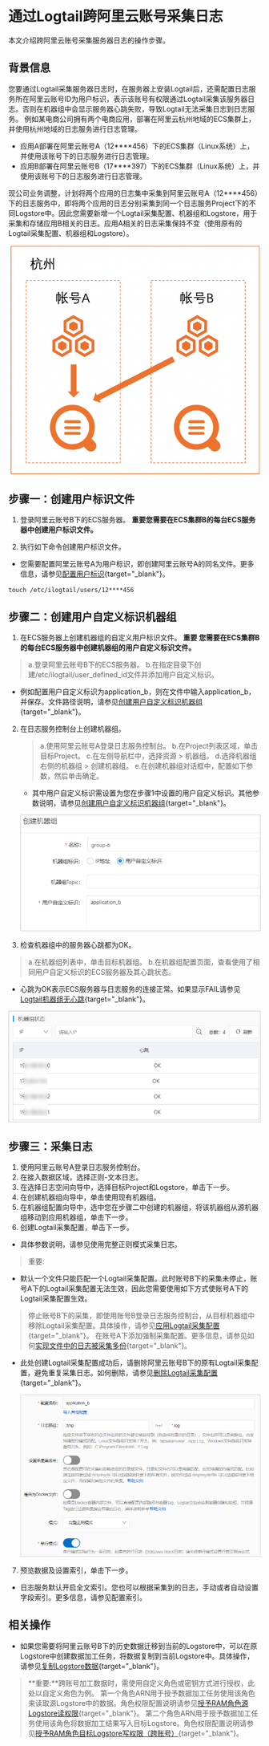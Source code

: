 # 通过Logtail跨阿里云账号采集日志

本文介绍跨阿里云账号采集服务器日志的操作步骤。

## 背景信息
您要通过Logtail采集服务器日志时，在服务器上安装Logtail后，还需配置日志服务所在阿里云账号ID为用户标识，表示该账号有权限通过Logtail采集该服务器日志。否则在机器组中会显示服务器心跳失败，导致Logtail无法采集日志到日志服务。
例如某电商公司拥有两个电商应用，部署在阿里云杭州地域的ECS集群上，并使用杭州地域的日志服务进行日志管理。

- 应用A部署在阿里云账号A（12****456）下的ECS集群（Linux系统）上，并使用该账号下的日志服务进行日志管理。
- 应用B部署在阿里云账号B（17****397）下的ECS集群（Linux系统）上，并使用该账号下的日志服务进行日志管理。

现公司业务调整，计划将两个应用的日志集中采集到阿里云账号A（12****456）下的日志服务中，即将两个应用的日志分别采集到同一个日志服务Project下的不同Logstore中。因此您需要新增一个Logtail采集配置、机器组和Logstore，用于采集和存储应用B相关的日志。应用A相关的日志采集保持不变（使用原有的Logtail采集配置、机器组和Logstore）。

![image.png](./img/Acountlog.png)


## 步骤一：创建用户标识文件
1. 登录阿里云账号B下的ECS服务器。
**重要您需要在ECS集群B的每台ECS服务器中创建用户标识文件。**

2. 执行如下命令创建用户标识文件。
- 您需要配置阿里云账号A为用户标识，即创建阿里云账号A的同名文件。更多信息，请参见[配置用户标识](https://help.aliyun.com/zh/sls/user-guide/configure-a-user-identifier?spm=a2c4g.11186623.0.i7#task-arl-ynt-qy){target="_blank"}。
```
touch /etc/ilogtail/users/12****456
```

## 步骤二：创建用户自定义标识机器组
1. 在ECS服务器上创建机器组的自定义用户标识文件。
**重要 您需要在ECS集群B的每台ECS服务器中创建机器组的用户自定义标识文件。**
 > a.登录阿里云账号B下的ECS服务器。
 > b.在指定目录下创建/etc/ilogtail/user_defined_id文件并添加用户自定义标识。
-  例如配置用户自定义标识为application_b，则在文件中输入application_b，并保存。文件路径说明，请参见[创建用户自定义标识机器组](https://help.aliyun.com/zh/sls/user-guide/create-a-custom-identifier-based-machine-group?spm=a2c4g.11186623.0.i11#concept-gyy-k3q-zdb){target="_blank"}。
2. 在日志服务控制台上创建机器组。
   > a.使用阿里云账号A登录日志服务控制台。
   > b.在Project列表区域，单击目标Project。
   > c.在左侧导航栏中，选择资源 > 机器组。
   > d.选择机器组右侧的机器组 > 创建机器组。
   > e.在创建机器组对话框中，配置如下参数，然后单击确定。
   - 其中用户自定义标识需设置为您在步骤1中设置的用户自定义标识。其他参数说明，请参见[创建用户自定义标识机器组](https://help.aliyun.com/zh/sls/user-guide/create-a-custom-identifier-based-machine-group?spm=a2c4g.11186623.0.i11#concept-gyy-k3q-zdb){target="_blank"}。

   ![image.png](./img/Acountlog2.png)

3. 检查机器组中的服务器心跳都为OK。
 > a.在机器组列表中，单击目标机器组。
 > b.在机器组配置页面，查看使用了相同用户自定义标识的ECS服务器及其心跳状态。
 - 心跳为OK表示ECS服务器与日志服务的连接正常。如果显示FAIL请参见[Logtail机器组无心跳](https://help.aliyun.com/zh/sls/user-guide/create-a-custom-identifier-based-machine-group?spm=a2c4g.11186623.0.i11#concept-gyy-k3q-zdb){target="_blank"}。

  ![image.png](./img/Acountlog3.png)

## 步骤三：采集日志

1. 使用阿里云账号A登录日志服务控制台。
2. 在接入数据区域，选择正则-文本日志。
3. 在选择日志空间向导中，选择目标Project和Logstore，单击下一步。
4. 在创建机器组向导中，单击使用现有机器组。
5. 在机器组配置向导中，选中您在步骤二中创建的机器组，将该机器组从源机器组移动到应用机器组，单击下一步。
6. 创建Logtail采集配置，单击下一步。
- 具体参数说明，请参见使用完整正则模式采集日志。


> 重要:
- 默认一个文件只能匹配一个Logtail采集配置。此时账号B下的采集未停止，账号A下的Logtail采集配置无法生效，因此您需要使用如下方式使账号A下的Logtail采集配置生效。
 > 停止账号B下的采集，即使用账号B登录日志服务控制台，从目标机器组中移除Logtail采集配置。具体操作，请参见[应用Logtail采集配置](https://help.aliyun.com/zh/sls/user-guide/manage-machine-groups?spm=a2c4g.11186623.0.i0#section-gqq-rp1-ry){target="_blank"}。
 > 在账号A下添加强制采集配置。更多信息，请参见如何[实现文件中的日志被采集多份](https://help.aliyun.com/zh/sls/user-guide/what-do-i-do-if-i-want-to-use-multiple-logtail-configurations-to-collect-logs-from-a-log-file?spm=a2c4g.11186623.0.i11#concept-2180900){target="_blank"}。
- 此处创建Logtail采集配置成功后，请删除阿里云账号B下的原有Logtail采集配置，避免重复采集日志。如何删除，请参见[删除Logtail采集配置](https://help.aliyun.com/zh/sls/user-guide/manage-logtail-configurations-for-log-collection?spm=a2c4g.11186623.0.i12#section-vgw-rm1-ry){target="_blank"}。

  ![image.png](./img/Acountlog4.png)

7. 预览数据及设置索引，单击下一步。
- 日志服务默认开启全文索引。您也可以根据采集到的日志，手动或者自动设置字段索引。更多信息，请参见配置索引。

## 相关操作

- 如果您需要将阿里云账号B下的历史数据迁移到当前的Logstore中，可以在原Logstore中创建数据加工任务，将数据复制到当前Logstore中。具体操作，请参见[复制Logstore数据](https://help.aliyun.com/zh/sls/user-guide/replicate-data-from-a-logstore?spm=a2c4g.11186623.0.i14#task-2036148){target="_blank"}。
 > **重要:**跨账号加工数据时，需使用自定义角色或密钥方式进行授权，此处以自定义角色为例。
 > 第一个角色ARN用于授予数据加工任务使用该角色来读取源Logstore中的数据。角色权限配置说明请参见[授予RAM角色源Logstore读权限](https://help.aliyun.com/zh/sls/user-guide/access-data-by-using-a-custom-role?spm=a2c4g.11186623.0.i17#section-wms-rsm-fgd){target="_blank"}。
 > 第二个角色ARN用于授予数据加工任务使用该角色将数据加工结果写入目标Logstore。角色权限配置说明请参见[授予RAM角色目标Logstore写权限（跨账号）](https://help.aliyun.com/zh/sls/user-guide/access-data-by-using-a-custom-role?spm=a2c4g.11186623.0.i18#section-5y6-5dk-etx){target="_blank"}。